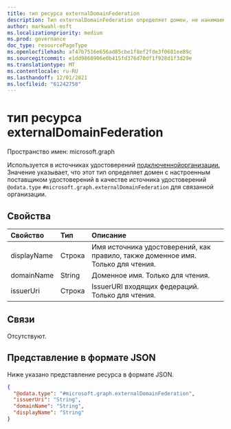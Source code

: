 ```yaml
---
title: тип ресурса externalDomainFederation
description: Тип externalDomainFederation определяет домен, не нанимаемый клиентом, с настроенным поставщиком удостоверений в качестве источника удостоверений для связанной организации.
author: markwahl-msft
ms.localizationpriority: medium
ms.prod: governance
doc_type: resourcePageType
ms.openlocfilehash: af47b7516e656ad85cbe1f8ef2fde3f0681ee89c
ms.sourcegitcommit: e1dd9860906e0b415fd376d70df1f928d1f3d29e
ms.translationtype: MT
ms.contentlocale: ru-RU
ms.lasthandoff: 12/01/2021
ms.locfileid: "61242758"
---
```

# <a name="externaldomainfederation-resource-type"></a>тип ресурса externalDomainFederation

Пространство имен: microsoft.graph


Используется в источниках удостоверений [подключеннойорганизации.](connectedOrganization.md) Значение указывает, что этот тип определяет домен с настроенным поставщиком удостоверений в качестве источника удостоверений `@odata.type` `#microsoft.graph.externalDomainFederation` для связанной организации.

## <a name="properties"></a>Свойства
|Свойство|Тип|Описание|
|:---|:---|:---|
|displayName|Строка|Имя источника удостоверений, как правило, также доменное имя. Только для чтения. |
|domainName|String|Доменное имя. Только для чтения. |
|issuerUri|Строка|IssuerURI входящих федераций. Только для чтения. |

## <a name="relationships"></a>Связи
Отсутствуют.
## <a name="json-representation"></a>Представление в формате JSON
Ниже указано представление ресурса в формате JSON.
<!-- {
  "blockType": "resource",
  "@odata.type": "microsoft.graph.externalDomainFederation"
}
-->
``` json
{
  "@odata.type": "#microsoft.graph.externalDomainFederation",
  "issuerUri": "String",
  "domainName": "String",
  "displayName": "String"
}
```


